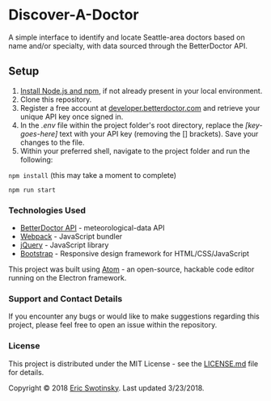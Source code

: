 # Discover-A-Doctor

A simple interface to identify and locate Seattle-area doctors based on name and/or specialty, with data sourced through the BetterDoctor API.

## Setup

1. [Install Node.js and npm](https://www.npmjs.com/get-npm), if not already present in your local environment.
2. Clone this repository.
3. Register a free account at [developer.betterdoctor.com](https://developer.betterdoctor.com/) and retrieve your unique API key once signed in.
4. In the  *.env* file within the project folder's root directory, replace the *[key-goes-here]* text with your API key (removing the [] brackets). Save your changes to the file.
5. Within your preferred shell, navigate to the project folder and run the following:

  ```npm install```
(this may take a moment to complete)

  ```npm run start```


### Technologies Used

* [BetterDoctor API](https://developer.betterdoctor.com/) - meteorological-data API
* [Webpack](https://github.com/webpack/webpack) - JavaScript bundler
* [jQuery](https://github.com/jquery/jquery) - JavaScript library
* [Bootstrap](https://github.com/twbs/bootstrap) - Responsive design framework for HTML/CSS/JavaScript

This project was built using [Atom](https://atom.io/) - an open-source, hackable code editor running on the Electron framework.

### Support and Contact Details
If you encounter any bugs or would like to make suggestions regarding this project, please feel free to open an issue within the repository.


### License

This project is distributed under the MIT License - see the [LICENSE.md](LICENSE.md) file for details.

Copyright © 2018 [Eric Swotinsky](https://github.com/eswotinsky).
Last updated 3/23/2018.

